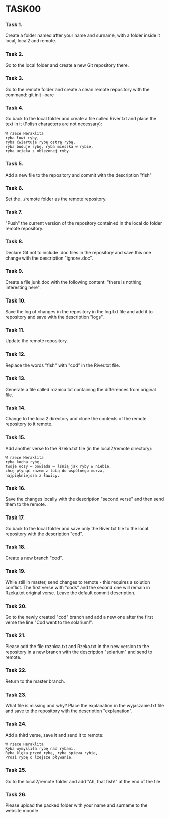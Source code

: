 # TASK00

### **Task 1.**
Create a folder named after your name and surname, with a folder inside it
local, local2 and remote.

### **Task 2.**
Go to the local folder and create a new Git repository there.

### **Task 3.**
Go to the remote folder and create a clean remote repository with the command:
git init –bare

### **Task 4.**
Go back to the local folder and create a file called River.txt and place the text in it
(Polish characters are not necessary):
```
W rzece Heraklita
ryba łowi ryby,
ryba ćwiartuje rybę ostrą rybą,
ryba buduje rybę, ryba mieszka w rybie,
ryba ucieka z oblężonej ryby.
```
### **Task 5.**
Add a new file to the repository and commit with the description "fish"

### **Task 6.**
Set the ../remote folder as the remote repository.

### **Task 7.**
"Push" the current version of the repository contained in the local do folder
remote repository.

### **Task 8.**
Declare Git not to include .doc files in the repository and save this one
change with the description "ignore .doc".

### **Task 9.**
Create a file junk.doc with the following content: "there is nothing interesting here".

### **Task 10.**
Save the log of changes in the repository in the log.txt file and add it to
repository and save with the description "logs".

### **Task 11.**
Update the remote repository.

### **Task 12.**
Replace the words "fish" with "cod" in the River.txt file.

### **Task 13.**
Generate a file called roznica.txt containing the differences from
original file.

### **Task 14.**
Change to the local2 directory and clone the contents of the remote repository to it
remote.
### **Task 15.**
Add another verse to the Rzeka.txt file (in the local2/remote directory):
```
W rzece Heraklita
ryba kocha rybę,
twoje oczy – powiada – lśnią jak ryby w niebie,
chcę płynąć razem z tobą do wspólnego morza,
najpiękniejsza z ławicy.
```
### **Task 16.**
Save the changes locally with the description "second verse" and then send them to the remote.

### **Task 17.**
Go back to the local folder and save only the River.txt file to the local repository
with the description "cod".

### **Task 18.**
Create a new branch "cod".

### **Task 19.**
While still in master, send changes to remote - this requires a solution
conflict. The first verse with "cods" and the second one will remain in Rzeka.txt
original verse. Leave the default commit description.

### **Task 20.**
Go to the newly created "cod" branch and add a new one after the first verse
the line "Cod went to the solarium!".

### **Task 21.**
Please add the file roznica.txt and Rzeka.txt in the new version to the repository
in a new branch with the description "solarium" and send to remote.

### **Task 22.**
Return to the master branch.

### **Task 23.**
What file is missing and why? Place the explanation in the wyjaszanie.txt file
and save to the repository with the description "explanation".

### **Task 24.**
Add a third verse, save it and send it to remote:
```
W rzece Heraklita
Ryba wymyśliła rybę nad rybami,
Ryba klęka przed rybą, ryba śpiewa rybie,
Prosi rybę o lżejsze pływanie.
```
### **Task 25.**
Go to the local2/remote folder and add "Ah, that fish!" at the end of the file.

### **Task 26.**
Please upload the packed folder with your name and surname to the website
moodle
